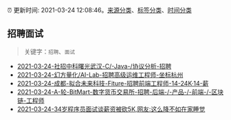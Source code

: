 :alarm_clock: 更新时间: 2021-03-24 12:08:46。[来源分类](../README.md)、[标签分类](../TAGS.md)、[时间分类](../TIMELINE.md)

## 招聘面试


> 关键字：`招聘`、`面试`



- [2021-03-24-社招中科曙光武汉-C/-Java-/协议分析-招聘](https://www.v2ex.com/t/764773) 
- [2021-03-24-幻方量化/AI-Lab-招聘高级运维工程师-坐标杭州](https://www.v2ex.com/t/764751) 
- [2021-03-24-成都-拟合未来科技-Fiture-招聘前端工程师-14-24K·14-薪](https://www.v2ex.com/t/764738) 
- [2021-03-24-A-轮-BitMart-数字货币交易所-招聘-后端-/-产品-/-前端-/-区块链-工程师](https://www.v2ex.com/t/764731) 
- [2021-03-24-34岁程序员面试谈薪资被砍5K,网友:这么降不如在家睡觉](https://sec.thief.one/article_content?a_id=772e2516704f5a7bb401b87fb727ac8f) 